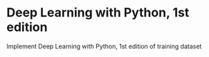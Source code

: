 # Deep Learning with Python, 1st edition
Implement Deep Learning with Python, 1st edition of training dataset

